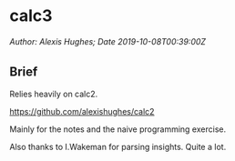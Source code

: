 # calc3
###### Author: Alexis Hughes; Date 2019-10-08T00:39:00Z
## Brief
Relies heavily on calc2.

https://github.com/alexishughes/calc2

Mainly for the notes and the naive programming exercise.

Also thanks to I.Wakeman for parsing insights. Quite a lot.